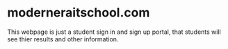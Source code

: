 # moderneraitschool.com
This webpage is just a student sign in and sign up portal, that students will see thier results and other information.

